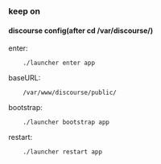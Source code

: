 

### keep on

#### discourse config(after cd /var/discourse/)
enter:

		./launcher enter app

baseURL:

		/var/www/discourse/public/

bootstrap:

		./launcher bootstrap app

restart:

		./launcher restart app
